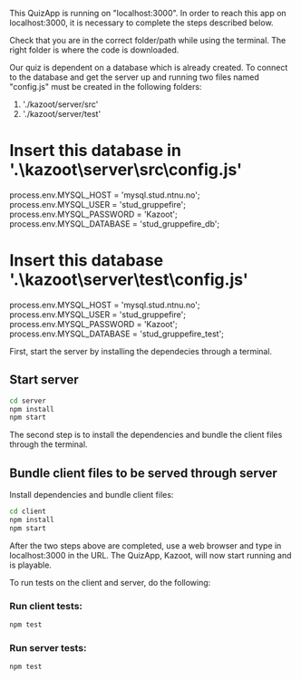 
This QuizApp is running on "localhost:3000".
In order to reach this app on localhost:3000, it is necessary to complete the steps described below.

Check that you are in the correct folder/path while using the terminal. The right folder is where the code is downloaded. 

Our quiz is dependent on a database which is already created. To connect to the database and get the server up and running two files named "config.js" must be created in the following folders:

1) './kazoot/server/src'
2) './kazoot/server/test'

# Insert this database in '.\kazoot\server\src\config.js'

process.env.MYSQL_HOST = 'mysql.stud.ntnu.no';
process.env.MYSQL_USER = 'stud_gruppefire';
process.env.MYSQL_PASSWORD = 'Kazoot';
process.env.MYSQL_DATABASE = 'stud_gruppefire_db'; 

# Insert this database  '.\kazoot\server\test\config.js'

process.env.MYSQL_HOST = 'mysql.stud.ntnu.no';
process.env.MYSQL_USER = 'stud_gruppefire';
process.env.MYSQL_PASSWORD = 'Kazoot';
process.env.MYSQL_DATABASE = 'stud_gruppefire_test';


First, start the server by installing the dependecies through a terminal. 

## Start server

```sh
cd server
npm install
npm start
```

The second step is to install the dependencies and bundle the client files through the terminal.

## Bundle client files to be served through server

Install dependencies and bundle client files:

```sh
cd client
npm install
npm start
```

After the two steps above are completed, use a web browser and type in localhost:3000 in the URL. 
The QuizApp, Kazoot, will now start running and is playable.


To run tests on the client and server, do the following: 

### Run client tests:

```sh
npm test
```

### Run server tests:

```sh
npm test
```



